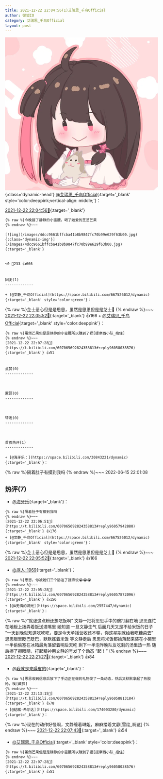 ```yaml
---
title: 2021-12-22 22:04:56(1)艾瑞思_千鸟Official
author: 御坂IO
category: 艾瑞思_千鸟Official
layout: post
---
```


![img](/images/7e08840c56f251de28bdf766b647bd5fe9a5d50a.jpg){:class='dynamic-head'}
[@艾瑞思_千鸟Official](https://space.bilibili.com/1090010845/dynamic){:target='_blank' style='color:deeppink;vertical-align: middle;'}：

[2021-12-22 22:04:56🔗](https://t.bilibili.com/607065692824358813){:target='_blank'}

~~~
{% raw %}今晚搂了静静的小蛮腰，喝了她爱的芝芝芒果
{% endraw %}~~~

[![img](/images/4dcc9661bffcba41b8b9847fc70b99e629f63b00.jpg){:class='dynamic-img'}](/images/4dcc9661bffcba41b8b9847fc70b99e629f63b00.jpg){:target='_blank'}


↪️0 💬233 👍666


回复(1)
-------------

+ [@文静_千鸟Official](https://space.bilibili.com/667526012/dynamic){:target='_blank' style='color:green'}：
~~~
{% raw %}芝士恶心但是是思思，虽然是思思但是是芝士🤮
{% endraw %}~~~
[2021-12-22 22:05:52🔗](https://t.bilibili.com/607065692824358813#reply96057887200){:target='_blank'} 👍166
    + [@艾瑞思_千鸟Official](https://space.bilibili.com/1090010845/dynamic){:target='_blank' style='color:deeppink'}：
~~~
{% raw %}虽然芒果但是是静静的小蛮腰所以赚到了捏[提摩西小队_抱住]
{% endraw %}~~~
[2021-12-22 22:07:28🔗](https://t.bilibili.com/607065692824358813#reply96058038576){:target='_blank'} 👍51


点赞(0)
-------------



置顶(0)
-------------



转发(0)
-------------



首页热评(1)
-------------

+ [@海牙乐：](https://space.bilibili.com/30843221/dynamic){:target='_blank'}：
~~~
{% raw %}隔着肚子有摸到我吗
{% endraw %}~~~
2022-06-15 22:01:08


热评(7)
-------------

+ [@海牙乐](https://space.bilibili.com/30843221/dynamic){:target='_blank'}：
~~~
{% raw %}隔着肚子有摸到我吗
{% endraw %}~~~
[2021-12-22 22:06:51🔗](https://t.bilibili.com/607065692824358813#reply96057942880){:target='_blank'} 👍176
+ [@文静_千鸟Official](https://space.bilibili.com/667526012/dynamic){:target='_blank' style='color:green'}：
~~~
{% raw %}芝士恶心但是是思思，虽然是思思但是是芝士🤮
{% endraw %}~~~
[2021-12-22 22:05:52🔗](https://t.bilibili.com/607065692824358813#reply96057887200){:target='_blank'} 👍166
+ [@旅人-1969](https://space.bilibili.com/382935870/dynamic){:target='_blank'}：
~~~
{% raw %}思思，你被她们三个胁迫了就直说😭😭😭
{% endraw %}~~~
[2021-12-22 22:05:28🔗](https://t.bilibili.com/607065692824358813#reply96057872096){:target='_blank'} 👍156
+ [@A无悔的湖光](https://space.bilibili.com/2557447/dynamic){:target='_blank'}：
~~~
{% raw %}“就涨这点粉还想吃饭啊”
文静一把将思思手中的碗打翻在地
思思连忙在地板上拨弄着饭送进嘴里
她知道 一旦文静生气 
后面几天又是不给米饭的日子
“一天到晚就知道吃吃吃，要是今天单播营收还不够，你这星期就给我吃糠菜去”
思思眼里眨巴眨巴，默默拣着米饭
等文静走后
思思将米饭都拾落起来装在小碗里
一半偷偷塞在冰箱最角落留着明后天吃
剩下一半泡昨晚队友吃剩的汤里热一热
随后擦了擦眼睛，打起精神用文静的号发了个动态
“起！”
{% endraw %}~~~
[2021-12-22 22:21:27🔗](https://t.bilibili.com/607065692824358813#reply96059653488){:target='_blank'} 👍84
+ [@我就是来臊皮的](https://space.bilibili.com/1905589678/dynamic){:target='_blank'}：
~~~
{% raw %}思思收到信息后放下了手边正在做的礼物发了一条动态，然后又默默拿起了热胶枪，唉[藏狐]
{% endraw %}~~~
[2021-12-22 22:13:15🔗](https://t.bilibili.com/607065692824358813#reply96058813184){:target='_blank'} 👍78
+ [@粘糕-希尔达](https://space.bilibili.com/174003280/dynamic){:target='_blank'}：
~~~
{% raw %}现在的动作好怪啊，文静缠着琳姐，麻麻搂着文静[雪绘_啊这]
{% endraw %}~~~
[2021-12-22 22:07:43🔗](https://t.bilibili.com/607065692824358813#reply96057974240){:target='_blank'} 👍54
+ [@艾瑞思_千鸟Official](https://space.bilibili.com/1090010845/dynamic){:target='_blank' style='color:deeppink'}：
~~~
{% raw %}虽然芒果但是是静静的小蛮腰所以赚到了捏[提摩西小队_抱住]
{% endraw %}~~~
[2021-12-22 22:07:28🔗](https://t.bilibili.com/607065692824358813#reply96058038576){:target='_blank'} 👍51


